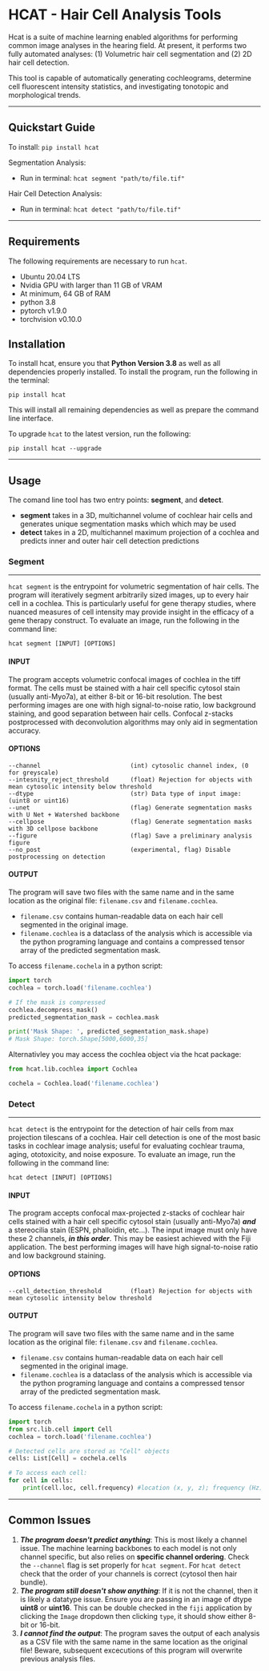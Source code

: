 # HCAT - Hair Cell Analysis Tools

Hcat is a suite of machine learning enabled algorithms for performing common image analyses in the hearing field.
At present, it performs two fully automated analyses: (1) Volumetric hair cell segmentation and (2) 2D hair cell detection. 


This tool is capable of automatically generating cochleograms, determine cell fluorescent intensity statistics, and
investigating tonotopic and morphological trends. 

---
## Quickstart Guide
To install: `pip install hcat`

Segmentation Analysis:
* Run in terminal: `hcat segment "path/to/file.tif"`

Hair Cell Detection Analysis:
* Run in terminal: `hcat detect "path/to/file.tif"`

---

## Requirements
The following requirements are necessary to run `hcat`. 

* Ubuntu 20.04 LTS
* Nvidia GPU with larger than 11 GB of VRAM
* At minimum, 64 GB of RAM
* python 3.8
* pytorch v1.9.0
* torchvision v0.10.0

## Installation
To install hcat, ensure you that **Python Version 3.8** as well as all dependencies properly installed. 
To install the program, run the following in the terminal:

`pip install hcat`

This will install all remaining dependencies as well as prepare the command line interface.

To upgrade `hcat` to the latest version, run the following:

`pip install hcat --upgrade`

---
## Usage
The comand line tool has two entry points: **segment**, and **detect**. 
* **segment** takes in a 3D, multichannel volume of cochlear hair cells and generates unique segmentation masks which which may be used 
* **detect** takes in a 2D, multichannel maximum projection of a cochlea and predicts inner and outer hair cell detection predictions

### Segment

---
`hcat segment` is the entrypoint for volumetric segmentation of hair cells. The program will iteratively segment arbitrarily
sized images, up to every hair cell in a cochlea. This is particularly useful for gene therapy studies, where nuanced measures
of cell intensity may provide insight in the efficacy of a gene therapy construct. To evaluate an image, run the following in the 
command line:

`hcat segment [INPUT] [OPTIONS]`

#### INPUT

The program accepts volumetric confocal images of cochlea in the tiff format. The cells must be stained with a hair cell
specific cytosol stain (usually anti-Myo7a), at either 8-bit or 16-bit resolution. The best performing images are 
one with high signal-to-noise ratio, low background staining, and good separation between hair cells. 
Confocal z-stacks postprocessed with deconvolution algorithms may only aid in segmentation accuracy.  

#### OPTIONS                          
    --channel                         (int) cytosolic channel index, (0 for greyscale)
    --intesnity_reject_threshold      (float) Rejection for objects with mean cytosolic intensity below threshold
    --dtype                           (str) Data type of input image: (uint8 or uint16)
    --unet                            (flag) Generate segmentation masks with U Net + Watershed backbone
    --cellpose                        (flag) Generate segmentation masks with 3D cellpose backbone
    --figure                          (flag) Save a preliminary analysis figure
    --no_post                         (experimental, flag) Disable postprocessing on detection

#### OUTPUT

The program will save two files with the same name and in the same location as the original file: `filename.csv` and
`filename.cochlea`.
* `filename.csv` contains human-readable data on each hair cell segmented in the original image.
* `filename.cochlea` is a dataclass of the analysis which is accessible via the python programing language
  and contains a compressed tensor array of the predicted segmentation mask.

To access `filename.cochela` in a python script:

```python
import torch
cochlea = torch.load('filename.cochlea')

# If the mask is compressed
cochlea.decompress_mask()
predicted_segmentation_mask = cochlea.mask

print('Mask Shape: ', predicted_segmentation_mask.shape)
# Mask Shape: torch.Shape[5000,6000,35]
```

Alternativley you may access the cochlea object via the hcat package:

```python
from hcat.lib.cochlea import Cochlea

cochela = Cochlea.load('filename.cochlea')
```


### Detect 

---
`hcat detect` is the entrypoint for the detection of hair cells from max projection tilescans of a cochlea. 
Hair cell detection is one of the most basic tasks in cochlear image analysis; 
useful for evaluating cochlear trauma, aging, ototoxicity, and noise exposure. To evaluate an image, run the following in
the command line:

`hcat detect [INPUT] [OPTIONS]`

#### INPUT

The program accepts confocal max-projected z-stacks of cochlear hair cells stained with a hair cell specific cytosol stain 
(usually anti-Myo7a) _**and**_  a stereocilia stain (ESPN, phalloidin, etc...). The input image must only have these 2 channels,
_**in this order**_. This may be easiest achieved with the Fiji application. The best performing images will have 
high signal-to-noise ratio and low background staining. 

#### OPTIONS                          
    --cell_detection_threshold        (float) Rejection for objects with mean cytosolic intensity below threshold

#### OUTPUT

The program will save two files with the same name and in the same location as the original file: `filename.csv` and 
`filename.cochlea`. 
* `filename.csv` contains human-readable data on each hair cell segmented in the original image. 
* `filename.cochlea` is a dataclass of the analysis which is accessible via the python programing language
and contains a compressed tensor array of the predicted segmentation mask.

To access `filename.cochela` in a python script:

```python
import torch
from src.lib.cell import Cell
cochlea = torch.load('filename.cochlea')

# Detected cells are stored as "Cell" objects 
cells: List[Cell] = cochela.cells

# To access each cell:
for cell in cells:
    print(cell.loc, cell.frequency) #location (x, y, z); frequency (Hz)
```


---

## Common Issues

1. _**The program doesn't predict anything**_: This is most likely a channel issue. The machine learning backbones to each 
model is not only channel specific, but also relies on **specific channel ordering**. Check the `--channel` flag is set
properly for `hcat segment`. For `hcat detect` check that the order of your channels is correct (cytosol then hair bundle).
2. _**The program still doesn't show anything**_: If it is not the channel, then it is likely a datatype issue. Ensure you are
passing in an image of dtype **uint8** or **uint16**. This can be double checked in the `fiji` application by clicking the
`Image` dropdown then clicking `type`, it should show either 8-bit or 16-bit.
3. _**I cannot find the output**_: The program saves the output of each analysis as a CSV file with the same name
in the same location as the original file! Beware, subsequent excecutions of this program will overwrite previous analysis files.